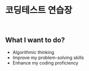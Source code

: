 # 코딩테스트 연습장
<br>

## What I want to do?
- Algorithmic thinking
- Improve my problem-solving skills
- Enhance my coding proficiency